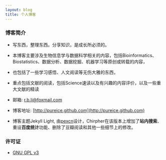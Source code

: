 ```yaml
---
layout: blog
title: 个人博客
---
```


<link rel="stylesheet" href="/res/css/page.css">

### 博客简介

- 写东西，整理东西。分享知识，是成长所必须的。

- 本博客主要涉及生物信息学与数据科学相关的内容，包括Bioinformatics、Biostatistics、数据分析、数据挖掘、机器学习等原创或转载的内容，

- 也包括了一些学习感悟、人文阅读等无伤大雅的东西，

- 重点包括文献的阅读，包括Science速读以及有兴趣的内容评价，以及一些重大文献的精读

- 邮箱: r.b.li@foxmail.com

- 博客地址: [http://pureice.github.com](http://pureice.github.com)

- 博客主题Jekyll Light, 由[pexcn](https://github.com/pexcn/Jekyll-Light)设计，Chirpher在该版本上增加了**站内搜索**、重设**百度统计**功能、删除了豆瓣阅读和其他一些细节上的修改。

### 许可证

- [GNU GPL v3](http://www.gnu.org/licenses/gpl-3.0.html)